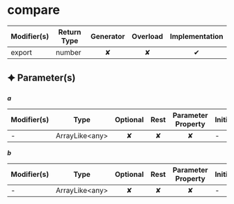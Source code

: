 # compare

| Modifier(s)                            | Return Type                    | Generator                        | Overload                         | Implementation                        |
|----------------------------------------|--------------------------------|:--------------------------------:|:--------------------------------:|:-------------------------------------:|
| export | number | ✘ | ✘  | ✔ |

## &#128966; Parameter(s)

_**a**_

| Modifier(s)                              | Type                        | Optional                           | Rest                          | Parameter Property                          | Initializer                       |
|------------------------------------------|-----------------------------|:----------------------------------:|:-----------------------------:|:-------------------------------------------:|-----------------------------------|
| - | ArrayLike&lt;any&gt; | ✘  | ✘ | ✘ | - |

_**b**_

| Modifier(s)                              | Type                        | Optional                           | Rest                          | Parameter Property                          | Initializer                       |
|------------------------------------------|-----------------------------|:----------------------------------:|:-----------------------------:|:-------------------------------------------:|-----------------------------------|
| - | ArrayLike&lt;any&gt; | ✘  | ✘ | ✘ | - |
